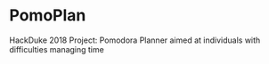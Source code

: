 # PomoPlan
HackDuke 2018 Project: Pomodora Planner aimed at individuals with difficulties managing time
